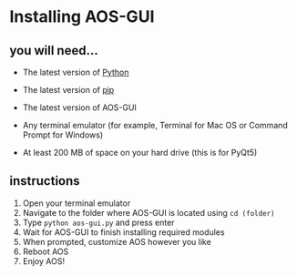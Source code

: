 # Installing AOS-GUI

## you will need...

- The latest version of [Python](https://python.org/downloads/)
- The latest version of [pip](https://pip.pypa.io/en/stable/installation/)
- The latest version of AOS-GUI
- Any terminal emulator (for example, Terminal for Mac OS or Command Prompt for Windows)

- At least 200 MB of space on your hard drive (this is for PyQt5)

## instructions

1. Open your terminal emulator
2. Navigate to the folder where AOS-GUI is located using `cd (folder)`
3. Type `python aos-gui.py` and press enter
4. Wait for AOS-GUI to finish installing required modules
5. When prompted, customize AOS however you like
6. Reboot AOS
7. Enjoy AOS!